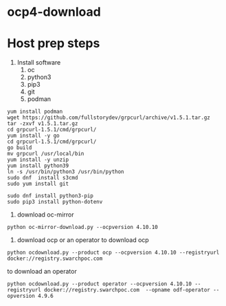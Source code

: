 # ocp4-download

# Host prep steps

1. Install software
    1. oc
    2. python3
    3. pip3
    4. git
    5. podman
```
yum install podman
wget https://github.com/fullstorydev/grpcurl/archive/v1.5.1.tar.gz
tar -zxvf v1.5.1.tar.gz
cd grpcurl-1.5.1/cmd/grpcurl/
yum install -y go
cd grpcurl-1.5.1/cmd/grpcurl/
go build
mv grpcurl /usr/local/bin
yum install -y unzip
yum install python39
ln -s /usr/bin/python3 /usr/bin/python
sudo dnf  install s3cmd
sudo yum install git
```
```
sudo dnf install python3-pip
sudo pip3 install python-dotenv
```

1. download oc-mirror
``` 
python oc-mirror-download.py --ocpversion 4.10.10
```

1. download ocp or an operator
to download ocp
```
python ocdownload.py --product ocp --ocpversion 4.10.10 --registryurl docker://registry.swarchpoc.com 
```
to download an operator
```
python ocdownload.py --product operator --ocpversion 4.10.10 --registryurl docker://registry.swarchpoc.com  --opname odf-operator --opversion 4.9.6
```